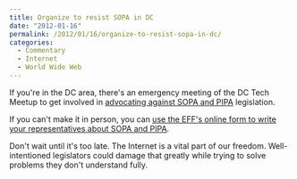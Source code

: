 ```yaml
---
title: Organize to resist SOPA in DC
date: "2012-01-16"
permalink: /2012/01/16/organize-to-resist-sopa-in-dc/
categories:
  - Commentary
  - Internet
  - World Wide Web
---
```

If you're in the DC area, there's an emergency meeting of the DC Tech Meetup to get involved in [advocating against SOPA and PIPA][1] legislation.

If you can't make it in person, you can [use the EFF's online form to write your representatives about SOPA and PIPA][2].

Don't wait until it's too late. The Internet is a vital part of our freedom. Well-intentioned legislators could damage that greatly while trying to solve problems they don't understand fully.

 [1]: http://www.meetup.com/DC-Tech-Meetup/events/48101142/
 [2]: https://action.eff.org/o/9042/p/dia/action/public/?action_KEY=8173
